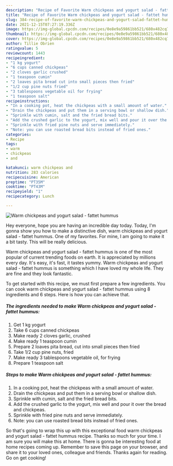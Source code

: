 ```yaml
---
description: "Recipe of Favorite Warm chickpeas and yogurt salad - fattet hummus"
title: "Recipe of Favorite Warm chickpeas and yogurt salad - fattet hummus"
slug: 384-recipe-of-favorite-warm-chickpeas-and-yogurt-salad-fattet-hummus
date: 2021-12-15T07:27:19.336Z
image: https://img-global.cpcdn.com/recipes/0e8e9a59861bb521/680x482cq70/warm-chickpeas-and-yogurt-salad-fattet-hummus-recipe-main-photo.jpg
thumbnail: https://img-global.cpcdn.com/recipes/0e8e9a59861bb521/680x482cq70/warm-chickpeas-and-yogurt-salad-fattet-hummus-recipe-main-photo.jpg
cover: https://img-global.cpcdn.com/recipes/0e8e9a59861bb521/680x482cq70/warm-chickpeas-and-yogurt-salad-fattet-hummus-recipe-main-photo.jpg
author: Tillie Obrien
ratingvalue: 5
reviewcount: 1443
recipeingredient:
- "1 kg yogurt"
- "6 cups canned chickpeas"
- "2 cloves garlic crushed"
- "1 teaspoon cumin"
- "2 loaves pita bread cut into small pieces then fried"
- "1/2 cup pine nuts fried"
- "3 tablespoons vegetable oil for frying"
- "1 teaspoon salt"
recipeinstructions:
- "In a cooking pot, heat the chickpeas with a small amount of water."
- "Drain the chickpeas and put them in a serving bowl or shallow dish."
- "Sprinkle with cumin, salt and the fried bread bits."
- "Add the crushed garlic to the yogurt, mix well and pour it over the bread and chickpeas."
- "Sprinkle with fried pine nuts and serve immediately."
- "Note: you can use roasted bread bits instead of fried ones."
categories:
- Recipe
tags:
- warm
- chickpeas
- and

katakunci: warm chickpeas and 
nutrition: 283 calories
recipecuisine: American
preptime: "PT35M"
cooktime: "PT43M"
recipeyield: "1"
recipecategory: Lunch

---
```



![Warm chickpeas and yogurt salad - fattet hummus](https://img-global.cpcdn.com/recipes/0e8e9a59861bb521/680x482cq70/warm-chickpeas-and-yogurt-salad-fattet-hummus-recipe-main-photo.jpg)

Hey everyone, hope you are having an incredible day today. Today, I'm gonna show you how to make a distinctive dish, warm chickpeas and yogurt salad - fattet hummus. One of my favorites. For mine, I am going to make it a bit tasty. This will be really delicious.

Warm chickpeas and yogurt salad - fattet hummus is one of the most popular of current trending foods on earth. It is appreciated by millions every day. It's easy, it's fast, it tastes yummy. Warm chickpeas and yogurt salad - fattet hummus is something which I have loved my whole life. They are fine and they look fantastic.




To get started with this recipe, we must first prepare a few ingredients. You can cook warm chickpeas and yogurt salad - fattet hummus using 8 ingredients and 6 steps. Here is how you can achieve that.

<!--inarticleads1-->

##### The ingredients needed to make Warm chickpeas and yogurt salad - fattet hummus:

1. Get 1 kg yogurt
1. Take 6 cups canned chickpeas
1. Make ready 2 cloves garlic, crushed
1. Make ready 1 teaspoon cumin
1. Prepare 2 loaves pita bread, cut into small pieces then fried
1. Take 1/2 cup pine nuts, fried
1. Make ready 3 tablespoons vegetable oil, for frying
1. Prepare 1 teaspoon salt




<!--inarticleads2-->

##### Steps to make Warm chickpeas and yogurt salad - fattet hummus:

1. In a cooking pot, heat the chickpeas with a small amount of water.
1. Drain the chickpeas and put them in a serving bowl or shallow dish.
1. Sprinkle with cumin, salt and the fried bread bits.
1. Add the crushed garlic to the yogurt, mix well and pour it over the bread and chickpeas.
1. Sprinkle with fried pine nuts and serve immediately.
1. Note: you can use roasted bread bits instead of fried ones.




So that's going to wrap this up with this exceptional food warm chickpeas and yogurt salad - fattet hummus recipe. Thanks so much for your time. I am sure you will make this at home. There is gonna be interesting food at home recipes coming up. Remember to save this page on your browser, and share it to your loved ones, colleague and friends. Thanks again for reading. Go on get cooking!
